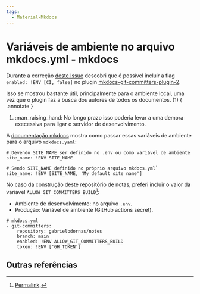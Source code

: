 ```yaml
---
tags:
  - Material-Mkdocs
---
```


# Variáveis de ambiente no arquivo mkdocs.yml - mkdocs

Durante a correção [deste Issue](https://github.com/gabrielbdornas/notes/issues/447) descobri que é possível incluir a flag `enabled: !ENV [CI, false]` no plugin [mkdocs-git-committers-plugin-2](https://github.com/ojacques/mkdocs-git-committers-plugin-2).

Isso se mostrou bastante útil, principalmente para o ambiente local, uma vez que o plugin faz a busca dos autores de todos os documentos. (1)
{ .annotate }

1. :man_raising_hand: No longo prazo isso poderia levar a uma demora execessiva para ligar o servidor de desenvolvimento.

A [documentação mkdocs](https://www.mkdocs.org/user-guide/configuration/#environment-variables) mostra como passar essas variáveis de ambiente para o arquivo `mdkdocs.yaml`:

```
# Devendo SITE_NAME ser definido no .env ou como variável de ambiente
site_name: !ENV SITE_NAME

# Sendo SITE_NAME definido no próprio arquivo mkdocs.yml`
site_name: !ENV [SITE_NAME, 'My default site name']
```

No caso da construção deste repositório de notas, preferi incluir o valor da variável `ALLOW_GIT_COMMITTERS_BUILD`[^1]:

  - Ambiente de desenvolvimento: no arquivo `.env`.
  - Produção: Variável de ambiente (GitHub actions secret).

```
# mkdocs.yml
- git-committers:
    repository: gabrielbdornas/notes
    branch: main
    enabled: !ENV ALLOW_GIT_COMMITTERS_BUILD
    token: !ENV ['GH_TOKEN']
```


## Outras referências

[^1]: [Permalink](https://github.com/gabrielbdornas/notes/blob/acd1fa98ae6ad7487673694399476660e99b3d2e/mkdocs.yml#L15-L19).
